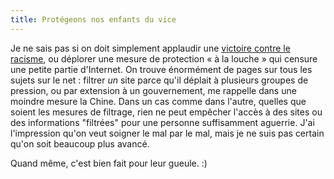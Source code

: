 ```yaml
---
title: Protégeons nos enfants du vice
---
```


Je ne sais pas si on doit simplement applaudir une [victoire contre le
racisme](http://tinyurl.com/exj3w), ou déplorer une mesure de protection « à
la louche » qui censure une petite partie d'Internet. On trouve énormément de
pages sur tous les sujets sur le net : filtrer _un_ site parce qu'il déplait à
plusieurs groupes de pression, ou par extension à un gouvernement, me rappelle
dans une moindre mesure la Chine. Dans un cas comme dans l'autre, quelles que
soient les mesures de filtrage, rien ne peut empêcher l'accès à des sites ou
des informations "filtrées" pour une personne suffisamment aguerrie. J'ai
l'impression qu'on veut soigner le mal par le mal, mais je ne suis pas certain
qu'on soit beaucoup plus avancé.

Quand même, c'est bien fait pour leur gueule. :)

